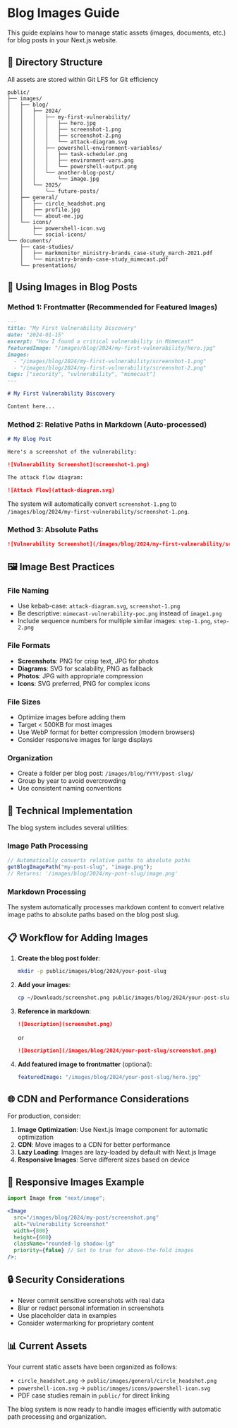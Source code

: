 # Blog Images Guide

This guide explains how to manage static assets (images, documents, etc.) for blog posts in your Next.js website.

## 📁 Directory Structure

All assets are stored within Git LFS for Git efficiency

```
public/
├── images/
│   ├── blog/
│   │   ├── 2024/
│   │   │   ├── my-first-vulnerability/
│   │   │   │   ├── hero.jpg
│   │   │   │   ├── screenshot-1.png
│   │   │   │   ├── screenshot-2.png
│   │   │   │   └── attack-diagram.svg
│   │   │   ├── powershell-environment-variables/
│   │   │   │   ├── task-scheduler.png
│   │   │   │   ├── environment-vars.png
│   │   │   │   └── powershell-output.png
│   │   │   └── another-blog-post/
│   │   │       └── image.jpg
│   │   └── 2025/
│   │       └── future-posts/
│   ├── general/
│   │   ├── circle_headshot.png
│   │   ├── profile.jpg
│   │   └── about-me.jpg
│   └── icons/
│       ├── powershell-icon.svg
│       └── social-icons/
└── documents/
    ├── case-studies/
    │   ├── markmonitor_ministry-brands_case-study_march-2021.pdf
    │   └── ministry-brands-case-study_mimecast.pdf
    └── presentations/
```

## 📝 Using Images in Blog Posts

### Method 1: Frontmatter (Recommended for Featured Images)

```markdown
---
title: "My First Vulnerability Discovery"
date: "2024-01-15"
excerpt: "How I found a critical vulnerability in Mimecast"
featuredImage: "/images/blog/2024/my-first-vulnerability/hero.jpg"
images:
  - "/images/blog/2024/my-first-vulnerability/screenshot-1.png"
  - "/images/blog/2024/my-first-vulnerability/screenshot-2.png"
tags: ["security", "vulnerability", "mimecast"]
---

# My First Vulnerability Discovery

Content here...
```

### Method 2: Relative Paths in Markdown (Auto-processed)

```markdown
# My Blog Post

Here's a screenshot of the vulnerability:

![Vulnerability Screenshot](screenshot-1.png)

The attack flow diagram:

![Attack Flow](attack-diagram.svg)
```

The system will automatically convert `screenshot-1.png` to `/images/blog/2024/my-first-vulnerability/screenshot-1.png`.

### Method 3: Absolute Paths

```markdown
![Vulnerability Screenshot](/images/blog/2024/my-first-vulnerability/screenshot-1.png)
```

## 🖼️ Image Best Practices

### File Naming

- Use kebab-case: `attack-diagram.svg`, `screenshot-1.png`
- Be descriptive: `mimecast-vulnerability-poc.png` instead of `image1.png`
- Include sequence numbers for multiple similar images: `step-1.png`, `step-2.png`

### File Formats

- **Screenshots**: PNG for crisp text, JPG for photos
- **Diagrams**: SVG for scalability, PNG as fallback
- **Photos**: JPG with appropriate compression
- **Icons**: SVG preferred, PNG for complex icons

### File Sizes

- Optimize images before adding them
- Target < 500KB for most images
- Use WebP format for better compression (modern browsers)
- Consider responsive images for large displays

### Organization

- Create a folder per blog post: `/images/blog/YYYY/post-slug/`
- Group by year to avoid overcrowding
- Use consistent naming conventions

## 🔧 Technical Implementation

The blog system includes several utilities:

### Image Path Processing

```typescript
// Automatically converts relative paths to absolute paths
getBlogImagePath("my-post-slug", "image.png");
// Returns: '/images/blog/2024/my-post-slug/image.png'
```

### Markdown Processing

The system automatically processes markdown content to convert relative image paths to absolute paths based on the blog post slug.

## 📋 Workflow for Adding Images

1. **Create the blog post folder**:

   ```bash
   mkdir -p public/images/blog/2024/your-post-slug
   ```

2. **Add your images**:

   ```bash
   cp ~/Downloads/screenshot.png public/images/blog/2024/your-post-slug/
   ```

3. **Reference in markdown**:

   ```markdown
   ![Description](screenshot.png)
   ```

   or

   ```markdown
   ![Description](/images/blog/2024/your-post-slug/screenshot.png)
   ```

4. **Add featured image to frontmatter** (optional):
   ```yaml
   featuredImage: "/images/blog/2024/your-post-slug/hero.jpg"
   ```

## 🌐 CDN and Performance Considerations

For production, consider:

1. **Image Optimization**: Use Next.js Image component for automatic optimization
2. **CDN**: Move images to a CDN for better performance
3. **Lazy Loading**: Images are lazy-loaded by default with Next.js Image
4. **Responsive Images**: Serve different sizes based on device

## 📱 Responsive Images Example

```jsx
import Image from "next/image";

<Image
  src="/images/blog/2024/my-post/screenshot.png"
  alt="Vulnerability Screenshot"
  width={800}
  height={600}
  className="rounded-lg shadow-lg"
  priority={false} // Set to true for above-the-fold images
/>;
```

## 🔒 Security Considerations

- Never commit sensitive screenshots with real data
- Blur or redact personal information in screenshots
- Use placeholder data in examples
- Consider watermarking for proprietary content

## 📊 Current Assets

Your current static assets have been organized as follows:

- `circle_headshot.png` → `public/images/general/circle_headshot.png`
- `powershell-icon.svg` → `public/images/icons/powershell-icon.svg`
- PDF case studies remain in `public/` for direct linking

The blog system is now ready to handle images efficiently with automatic path processing and organization.
